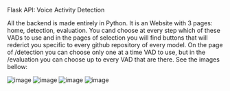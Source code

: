 
Flask API: Voice Activity Detection

All the backend is made entirely in Python. It is an Website with 3 pages: home, detection, evaluation. You cand choose at every step which of these VADs to use and in the pages of selection you will find buttons that will rederict you specific to every github repository of every model. On the page of /detection you can choose only one at a time VAD to use, but in the /evaluation you can choose up to every VAD that are there. See the images bellow:

![image](https://user-images.githubusercontent.com/83414814/187859880-e754ea02-da28-4587-8592-cc0de856aab5.png)
![image](https://user-images.githubusercontent.com/83414814/187859927-029a63cd-d9d1-4775-b5ac-5b8ff74688e3.png)
![image](https://user-images.githubusercontent.com/83414814/187860010-0b26c0d5-57e9-4d0a-b3c9-58d2f93fe9f9.png)
![image](https://user-images.githubusercontent.com/83414814/187860051-a03abea8-b523-4578-bdab-abfc98decb29.png)
